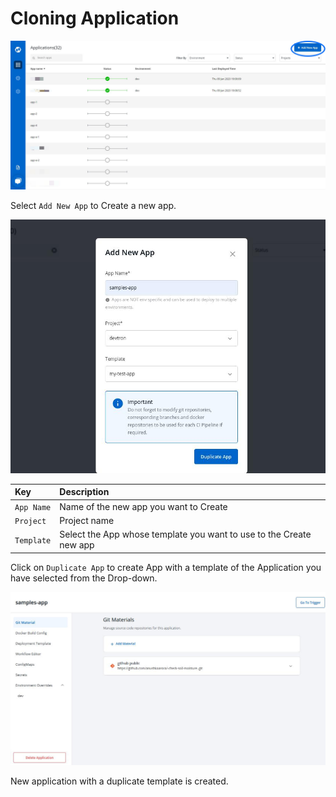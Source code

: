 # Cloning Application

![](../.gitbook/assets/d1%20%281%29.jpg)

Select `Add New App` to Create a new app.

![](../.gitbook/assets/clone_app1%20%282%29.jpg)

| Key | Description |
| :--- | :--- |
| `App Name` | Name of the new app you want to Create |
| `Project` | Project name |
| `Template` | Select the App whose template you want to use to the Create new app |

Click on `Duplicate App` to create App with a template of the Application you have selected from the Drop-down.

![](../.gitbook/assets/created-clone-app.jpg)

New application with a duplicate template is created.

